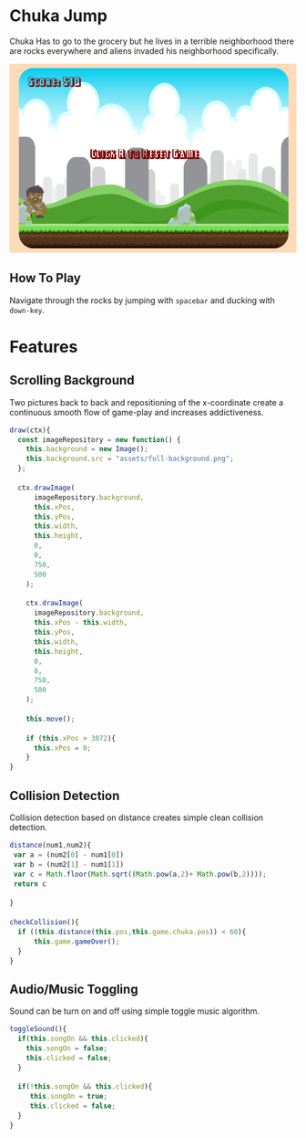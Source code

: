 # Chuka Jump

Chuka Has to go to the grocery but he lives in a terrible neighborhood there are rocks everywhere and aliens invaded his neighborhood specifically.

![main](assets/ChukaJumpScreenShot.png)


## How To Play

Navigate through the rocks by jumping with `spacebar` and ducking with `down-key`.


# Features

## Scrolling Background

Two pictures back to back and repositioning of the x-coordinate create a continuous smooth flow of game-play and increases addictiveness.

``` javascript
draw(ctx){
  const imageRepository = new function() {
    this.background = new Image();
    this.background.src = "assets/full-background.png";
  };

  ctx.drawImage(
      imageRepository.background,
      this.xPos,
      this.yPos,
      this.width,
      this.height,
      0,
      0,
      750,
      500
    );

    ctx.drawImage(
      imageRepository.background,
      this.xPos - this.width,
      this.yPos,
      this.width,
      this.height,
      0,
      0,
      750,
      500
    );

    this.move();

    if (this.xPos > 3072){
      this.xPos = 0;
    }
}
```
## Collision Detection

Collision detection based on distance creates  simple clean collision detection.

``` javascript
distance(num1,num2){
 var a = (num2[0] - num1[0])
 var b = (num2[1] - num1[1])
 var c = Math.floor(Math.sqrt((Math.pow(a,2)+ Math.pow(b,2))));
 return c

}

checkCollision(){
  if ((this.distance(this.pos,this.game.chuka.pos)) < 60){
      this.game.gameOver();
  }
}
```
## Audio/Music Toggling

Sound can be turn on and off using simple toggle music algorithm.

``` javascript
toggleSound(){
  if(this.songOn && this.clicked){
    this.songOn = false;
    this.clicked = false;
  }

  if(!this.songOn && this.clicked){
     this.songOn = true;
     this.clicked = false;
  }
}

```
